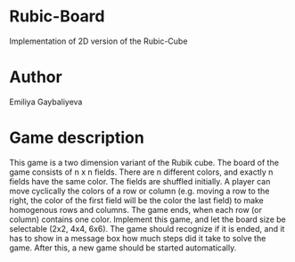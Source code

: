 # Rubic-Board
Implementation of 2D version of the Rubic-Cube



# Author
Emiliya Gaybaliyeva


# Game description

This game is a two dimension variant of the Rubik cube. The board of the game consists of n x n
fields. There are n different colors, and exactly n fields have the same color. The fields are shuffled
initially. A player can move cyclically the colors of a row or column (e.g. moving a row to the right,
the color of the first field will be the color the last field) to make homogenous rows and columns. The
game ends, when each row (or column) contains one color.
Implement this game, and let the board size be selectable (2x2, 4x4, 6x6). The game should recognize
if it is ended, and it has to show in a message box how much steps did it take to solve the game. After
this, a new game should be started automatically.
